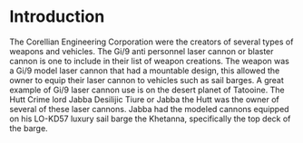 # Introduction
The Corellian Engineering Corporation were the creators of several types of weapons and vehicles.
The Gi/9 anti personnel laser cannon or blaster cannon is one to include in their list of weapon creations.
The weapon was a Gi/9 model laser cannon that had a mountable design, this allowed the owner to equip their laser cannon to vehicles such as sail barges.
A great example of Gi/9 laser cannon use is on the desert planet of Tatooine.
The Hutt Crime lord Jabba Desilijic Tiure or Jabba the Hutt was the owner of several of these laser cannons.
Jabba had the modeled cannons equipped on his LO-KD57 luxury sail barge the Khetanna, specifically the top deck of the barge.